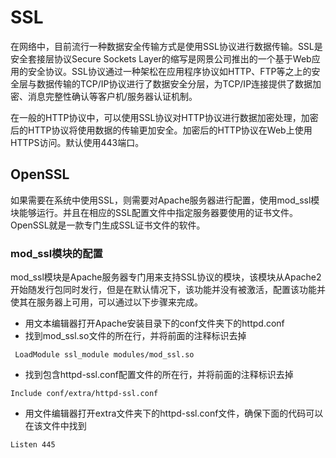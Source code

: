 # SSL

 在网络中，目前流行一种数据安全传输方式是使用SSL协议进行数据传输。SSL是安全套接层协议Secure Sockets Layer的缩写是网景公司推出的一个基于Web应用的安全协议。SSL协议通过一种架松在应用程序协议如HTTP、FTP等之上的安全层与数据传输的TCP/IP协议进行了数据安全分层，为TCP/IP连接提供了数据加密、消息完整性确认等客户机/服务器认证机制。

 在一般的HTTP协议中，可以使用SSL协议对HTTP协议进行数据加密处理，加密后的HTTP协议将使用数据的传输更加安全。加密后的HTTP协议在Web上使用HTTPS访问。默认使用443端口。

## OpenSSL

如果需要在系统中使用SSL，则需要对Apache服务器进行配置，使用mod_ssl模块能够运行。并且在相应的SSL配置文件中指定服务器要使用的证书文件。OpenSSL就是一款专门生成SSL证书文件的软件。

### mod_ssl模块的配置

mod_ssl模块是Apache服务器专门用来支持SSL协议的模块，该模块从Apache2开始随发行包同时发行，但是在默认情况下，该功能并没有被激活，配置该功能并使其在服务器上可用，可以通过以下步骤来完成。

- 用文本编辑器打开Apache安装目录下的conf文件夹下的httpd.conf
- 找到mod_ssl.so文件的所在行，并将前面的注释标识去掉

```
 LoadModule ssl_module modules/mod_ssl.so
```

- 找到包含httpd-ssl.conf配置文件的所在行，并将前面的注释标识去掉

```
Include conf/extra/httpd-ssl.conf
```

- 用文件编辑器打开extra文件夹下的httpd-ssl.conf文件，确保下面的代码可以在该文件中找到

```
Listen 445
```

